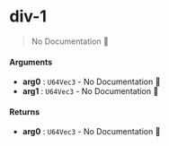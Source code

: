 # div\-1

> No Documentation 🚧

#### Arguments

- **arg0** : `U64Vec3` \- No Documentation 🚧
- **arg1** : `U64Vec3` \- No Documentation 🚧

#### Returns

- **arg0** : `U64Vec3` \- No Documentation 🚧